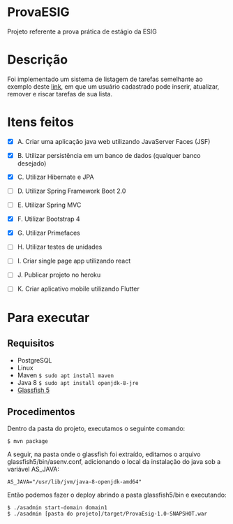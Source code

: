 # ProvaESIG
Projeto referente a prova prática de estágio da ESIG

# Descrição
Foi implementado um sistema de listagem de tarefas semelhante ao exemplo deste [link](http://todomvc.com/examples/angularjs/#/), em que um usuário cadastrado pode inserir, atualizar, remover e riscar tarefas de sua lista.

# Itens feitos

- [x] A. Criar uma aplicação java web utilizando JavaServer Faces (JSF)

- [x] B. Utilizar persistência em um banco de dados (qualquer banco desejado)

- [x] C. Utilizar Hibernate e JPA

- [ ] D. Utilizar Spring Framework Boot 2.0

- [ ] E. Utilizar Spring MVC

- [x] F. Utilizar Bootstrap 4

- [x] G. Utilizar Primefaces

- [ ] H. Utilizar testes de unidades

- [ ] I. Criar single page app utilizando react

- [ ] J. Publicar projeto no heroku

- [ ] K. Criar aplicativo mobile utilizando Flutter

# Para executar

## Requisitos

- PostgreSQL
- Linux
- Maven ```$ sudo apt install maven```
- Java 8 ```$ sudo apt install openjdk-8-jre``` 
- [Glassfish 5](https://javaee.github.io/glassfish/download)

## Procedimentos

Dentro da pasta do projeto, executamos o seguinte comando:

```
$ mvn package
```

A seguir, na pasta onde o glassfish foi extraído, editamos o arquivo glassfish5/bin/asenv.conf, adicionando o local da instalação do java sob a variável AS_JAVA:

```
AS_JAVA="/usr/lib/jvm/java-8-openjdk-amd64"
```

Então podemos fazer o deploy abrindo a pasta glassfish5/bin e executando:

```
$ ./asadmin start-domain domain1
$ ./asadmin [pasta do projeto]/target/ProvaEsig-1.0-SNAPSHOT.war
```



